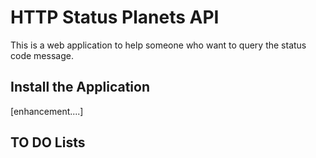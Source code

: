 # HTTP Status Planets API

This is a web application to help someone who want to query the status code message.

## Install the Application

[enhancement....]

## TO DO Lists



